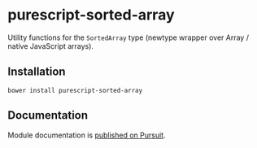 # purescript-sorted-array

Utility functions for the `SortedArray` type (newtype wrapper over Array / native JavaScript arrays).

## Installation

```
bower install purescript-sorted-array
```

## Documentation

Module documentation is [published on Pursuit](https://pursuit.purescript.org/packages/sorted-list).